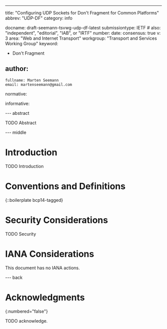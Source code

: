 ---

title: "Configuring UDP Sockets for Don't Fragment for Common Platforms"
abbrev: "UDP-DF"
category: info

docname: draft-seemann-tsvwg-udp-df-latest
submissiontype: IETF  # also: "independent", "editorial", "IAB", or "IRTF"
number:
date:
consensus: true
v: 3
area: "Web and Internet Transport"
workgroup: "Transport and Services Working Group"
keyword:
 - Don't Fragment

author:
 -
    fullname: Marten Seemann
    email: martenseemann@gmail.com

normative:

informative:


--- abstract

TODO Abstract


--- middle

# Introduction

TODO Introduction


# Conventions and Definitions

{::boilerplate bcp14-tagged}


# Security Considerations

TODO Security


# IANA Considerations

This document has no IANA actions.


--- back

# Acknowledgments
{:numbered="false"}

TODO acknowledge.
